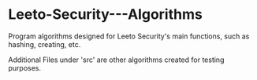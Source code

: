 # Leeto-Security---Algorithms
Program algorithms designed for Leeto Security's main functions, such as hashing, creating, etc.

Additional Files under 'src' are other algorithms created for testing purposes.
